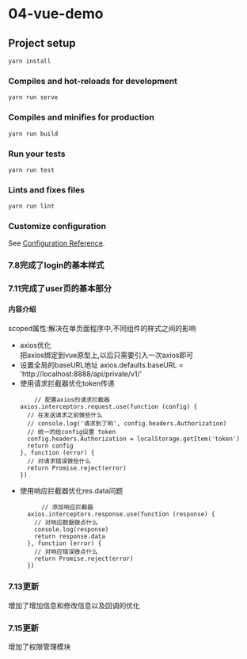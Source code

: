 # 04-vue-demo

## Project setup
```
yarn install
```

### Compiles and hot-reloads for development
```
yarn run serve
```

### Compiles and minifies for production
```
yarn run build
```

### Run your tests
```
yarn run test
```

### Lints and fixes files
```
yarn run lint
```

### Customize configuration
See [Configuration Reference](https://cli.vuejs.org/config/).

### 7.8完成了login的基本样式  

### 7.11完成了user页的基本部分
#### 内容介绍  
  scoped属性:解决在单页面程序中,不同组件的样式之间的影响 <style lang="scss" scoped></style> 
  - axios优化  
    把axios绑定到vue原型上,以后只需要引入一次axios即可 
  - 设置全局的baseURL地址
    axios.defaults.baseURL = 'http://localhost:8888/api/private/v1/'    
  - 使用请求拦截器优化token传递 
    ```
        // 配置axios的请求拦截器
    axios.interceptors.request.use(function (config) {
      // 在发送请求之前做些什么
      // console.log('请求到了哟', config.headers.Authorization)
      // 统一的给config设置 token
      config.headers.Authorization = localStorage.getItem('token')
      return config
    }, function (error) {
      // 对请求错误做些什么
      return Promise.reject(error)
    })
     ```      
  - 使用响应拦截器优化res.data问题  
    ```
          // 添加响应拦截器
      axios.interceptors.response.use(function (response) {
        // 对响应数据做点什么
        console.log(response)
        return response.data
      }, function (error) {
        // 对响应错误做点什么
        return Promise.reject(error)
      })
    ```
### 7.13更新 
  增加了增加信息和修改信息以及回调的优化      
### 7.15更新  
  增加了权限管理模块
